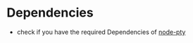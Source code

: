 # Dependencies
* check if you have the required Dependencies of [node-pty](https://www.npmjs.com/package/node-pty)